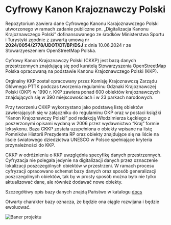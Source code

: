 

Cyfrowy Kanon Krajoznawczy Polski
=======================================================================

Repozytorium zawiera dane Cyfrowego Kanonu Karajoznawczego Polski utworzonego w ramach zadanie publiczne pn. „Digitalizacja Kanonu Krajoznawczego Polski” dofinansowanego ze środków Ministerstwa Sportu i Turystyki zgodnie z zawartą umową nr **2024/0054/2778/UDOT/DT/BP/DSJ** z dnia 10.06.2024 r ze Stowarzyeszeniem OpenStreetMap Polska.

Cyfrowy Kanon Krajoznawczy Polski (CKKP) jest bazą danych przestrzennych znajdującą się pod kuratelą Stowarzyszenia OpenStreetMap Polska opracowaną na podstawie Kanonu Krajoznawczego Polski (KKP). 

Orginalny KKP został opracowany przez Komisję Krajoznawczą Zarządu Głównego PTTK podczas tworzenia regulaminu Odznaki Krajoznawczej Polski (OKP) w 1990 r.  KKP zawiera ponad 600 obiektów krajoznawczych znajdujących się w 390 miejscowościach i w 23 parkach narodowych. 

Przy tworzeniu CKKP wykorzystano jako podstawę listę obiektów zawierających się  w załączniku do regulaminu OKP oraz w postaci książki “Kanon Krajoznawczy Polski” pod redakcją Włodzimierza Łęckiego z poszerzonymi opisami wydaną w 2006 przez wydawnictwo “Kraj” formie  leksykonu. Baza CKKP została uzupełniona o obiekty wpisane na listę Pomników Historii Prezydenta RP oraz obiekty znajdujące się na liście na liście światowego dziedzictwa UNESCO w Polsce spełniające kryteria przynależności do KKP.

CKKP w odróżnieniu o KKP  uwzględnia specyfikę danych przestrzennych. Cyfryzacja nie polegała jedynie na digitalizacji danych przez oznaczenie lokalizacji poszczególnych obiektów w przestrzeni. W ramach procesu cyfryzacji opracowano schemat bazy danych oraz sposób generalizacji poszczególnych obiektów, tak by w prosty sposób można było nie tylko aktualizować dane, ale również dodawać nowe obiekty.

Szczegółówy opis bazy danych znajdą Państwo w katalogu [docs](/docs)


Otwarty charakter bazy oznacza, że będzie ona ciągle rozwijana i będzie ewoluować.

![Baner projektu](/img/baner.png)

